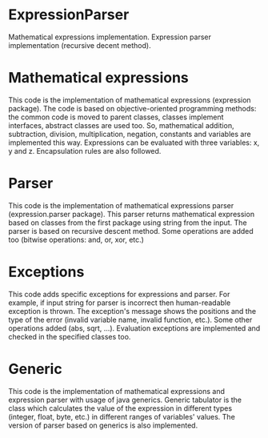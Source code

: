 # ExpressionParser
Mathematical expressions implementation. Expression parser implementation (recursive decent method). 

# Mathematical expressions
This code is the implementation of mathematical expressions (expression package). The code is based on objective-oriented programming methods: the common code is moved to parent classes, classes implement interfaces, abstract classes are used too. So, mathematical addition, subtraction, division, multiplication, negation, constants and variables are implemented this way. Expressions can be evaluated with three variables: x, y and z. Encapsulation rules are also followed.

# Parser
This code is the implementation of mathematical expressions parser (expression.parser package). This parser returns mathematical expression based on classes from the first package using string from the input. The parser is based on recursive descent method. Some operations are added too (bitwise operations: and, or, xor, etc.)

# Exceptions
This code adds specific exceptions for expressions and parser. For example, if input string for parser is incorrect then human-readable exception is thrown. The exception's message shows the positions and the type of the error (invalid variable name, invalid function, etc.). Some other operations added (abs, sqrt, ...). Evaluation exceptions are implemented and checked in the specified classes too.

# Generic
This code is the implementation of mathematical expressions and expression parser with usage of java generics. Generic tabulator is the class which calculates the value of the expression in different types (integer, float, byte, etc.) in different ranges of variables' values. The version of parser based on generics is also implemented.
